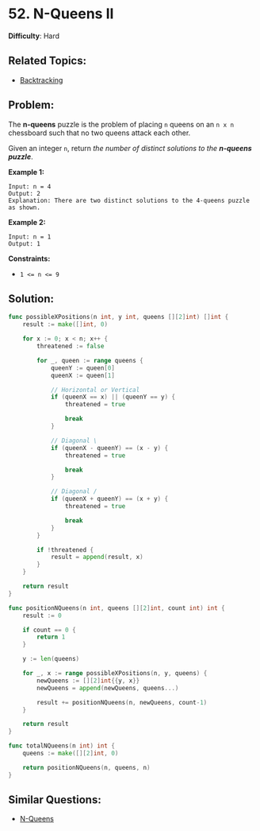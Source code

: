 # 52. N-Queens II

**Difficulty**: Hard

## Related Topics:

- [Backtracking](https://leetcode.com/tag/backtracking/)

## Problem:

The **n-queens** puzzle is the problem of placing `n` queens on an `n x n` chessboard such that no two queens attack each other.

Given an integer `n`, return *the number of distinct solutions to the **n-queens puzzle***.

**Example 1:**

```
Input: n = 4
Output: 2
Explanation: There are two distinct solutions to the 4-queens puzzle as shown.
```

**Example 2:**

```
Input: n = 1
Output: 1
```

**Constraints:**

- `1 <= n <= 9`

## Solution:

```go
func possibleXPositions(n int, y int, queens [][2]int) []int {
	result := make([]int, 0)

	for x := 0; x < n; x++ {
		threatened := false

		for _, queen := range queens {
			queenY := queen[0]
			queenX := queen[1]

			// Horizontal or Vertical
			if (queenX == x) || (queenY == y) {
				threatened = true

				break
			}

			// Diagonal \
			if (queenX - queenY) == (x - y) {
				threatened = true

				break
			}

			// Diagonal /
			if (queenX + queenY) == (x + y) {
				threatened = true

				break
			}
		}

		if !threatened {
			result = append(result, x)
		}
	}

	return result
}

func positionNQueens(n int, queens [][2]int, count int) int {
	result := 0

	if count == 0 {
		return 1
	}

	y := len(queens)

	for _, x := range possibleXPositions(n, y, queens) {
		newQueens := [][2]int{{y, x}}
		newQueens = append(newQueens, queens...)

		result += positionNQueens(n, newQueens, count-1)
	}

	return result
}

func totalNQueens(n int) int {
	queens := make([][2]int, 0)

	return positionNQueens(n, queens, n)
}
```

## Similar Questions:

- [N-Queens](https://leetcode.com/problems/n-queens/)
